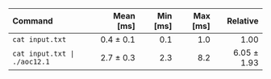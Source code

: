 | Command | Mean [ms] | Min [ms] | Max [ms] | Relative |
|:---|---:|---:|---:|---:|
| `cat input.txt` | 0.4 ± 0.1 | 0.1 | 1.0 | 1.00 |
| `cat input.txt \| ./aoc12.1` | 2.7 ± 0.3 | 2.3 | 8.2 | 6.05 ± 1.93 |
